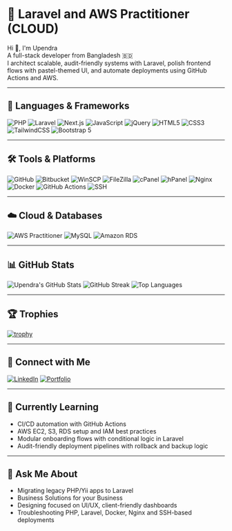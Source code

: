 # 🚀 Laravel and AWS Practitioner (CLOUD)

Hi 👋, I'm Upendra  
A full-stack developer from Bangladesh 🇧🇩  
I architect scalable, audit-friendly systems with Laravel, polish frontend flows with pastel-themed UI, and automate deployments using GitHub Actions and AWS.

---

## 🧰 Languages & Frameworks

![PHP](https://img.shields.io/badge/PHP-777BB4?style=for-the-badge&logo=php&logoColor=white)
![Laravel](https://img.shields.io/badge/Laravel-FF2D20?style=for-the-badge&logo=laravel&logoColor=white)
![Next.js](https://img.shields.io/badge/Next.js-000000?style=for-the-badge&logo=nextdotjs&logoColor=white)
![JavaScript](https://img.shields.io/badge/JavaScript-F7DF1E?style=for-the-badge&logo=javascript&logoColor=black)
![jQuery](https://img.shields.io/badge/jQuery-0769AD?style=for-the-badge&logo=jquery&logoColor=white)
![HTML5](https://img.shields.io/badge/HTML5-E34F26?style=for-the-badge&logo=html5&logoColor=white)
![CSS3](https://img.shields.io/badge/CSS3-1572B6?style=for-the-badge&logo=css3&logoColor=white)
![TailwindCSS](https://img.shields.io/badge/TailwindCSS-38B2AC?style=for-the-badge&logo=tailwind-css&logoColor=white)
![Bootstrap 5](https://img.shields.io/badge/Bootstrap-7952B3?style=for-the-badge&logo=bootstrap&logoColor=white)


---

## 🛠️ Tools & Platforms

![GitHub](https://img.shields.io/badge/GitHub-181717?style=for-the-badge&logo=github&logoColor=white)
![Bitbucket](https://img.shields.io/badge/Bitbucket-0052CC?style=for-the-badge&logo=bitbucket&logoColor=white)
![WinSCP](https://img.shields.io/badge/WinSCP-00BFFF?style=for-the-badge&logo=windows&logoColor=white)
![FileZilla](https://img.shields.io/badge/FileZilla-BF0000?style=for-the-badge&logo=filezilla&logoColor=white)
![cPanel](https://img.shields.io/badge/cPanel-FF6C2C?style=for-the-badge&logo=cpanel&logoColor=white)
![hPanel](https://img.shields.io/badge/hPanel-FF6C2C?style=for-the-badge&logo=hostinger&logoColor=white)
![Nginx](https://img.shields.io/badge/Nginx-009639?style=for-the-badge&logo=nginx&logoColor=white)
![Docker](https://img.shields.io/badge/Docker-2496ED?style=for-the-badge&logo=docker&logoColor=white)
![GitHub Actions](https://img.shields.io/badge/GitHub_Actions-2088FF?style=for-the-badge&logo=github-actions&logoColor=white)
![SSH](https://img.shields.io/badge/SSH-000000?style=for-the-badge&logo=gnubash&logoColor=white)

---

## ☁️ Cloud & Databases

![AWS Practitioner](https://img.shields.io/badge/AWS_Practitioner-232F3E?style=for-the-badge&logo=amazon-aws&logoColor=white)
![MySQL](https://img.shields.io/badge/MySQL-4479A1?style=for-the-badge&logo=mysql&logoColor=white)
![Amazon RDS](https://img.shields.io/badge/Amazon_RDS-527FFF?style=for-the-badge&logo=amazonrds&logoColor=white)

---

## 📊 GitHub Stats

![Upendra's GitHub Stats](https://github-readme-stats.vercel.app/api?username=upendra123&show_icons=true&theme=radical)
![GitHub Streak](https://github-readme-streak-stats.herokuapp.com/?user=upendra123&theme=dark)
![Top Languages](https://github-readme-stats.vercel.app/api/top-langs/?username=upendra123&layout=compact)

---

## 🏆 Trophies

[![trophy](https://github-profile-trophy.vercel.app/?username=upendra123&theme=algolia)](https://github.com/ryo-ma/github-profile-trophy)

---

## 🔗 Connect with Me

[![LinkedIn](https://img.shields.io/badge/LinkedIn-Upendra-blue?style=for-the-badge&logo=linkedin)](https://linkedin.com/in/yourprofile)
[![Portfolio](https://img.shields.io/badge/Portfolio-Haylo-lightgrey?style=for-the-badge&logo=internet-explorer)](https://yourportfolio.com)

---

## 🧠 Currently Learning

- CI/CD automation with GitHub Actions  
- AWS EC2, S3, RDS setup and IAM best practices  
- Modular onboarding flows with conditional logic in Laravel  
- Audit-friendly deployment pipelines with rollback and backup logic

---

## 💬 Ask Me About

- Migrating legacy PHP/Yii apps to Laravel  
- Business Solutions for your Business
- Designing focused on UI/UX, client-friendly dashboards  
- Troubleshooting PHP, Laravel, Docker, Nginx and SSH-based deployments
